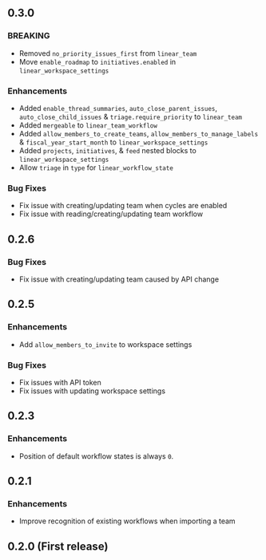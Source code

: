 ## 0.3.0

### BREAKING
* Removed `no_priority_issues_first` from `linear_team`
* Move `enable_roadmap` to `initiatives.enabled` in `linear_workspace_settings`

### Enhancements
* Added `enable_thread_summaries`, `auto_close_parent_issues`, `auto_close_child_issues` & `triage.require_priority` to `linear_team`
* Added `mergeable` to `linear_team_workflow`
* Added `allow_members_to_create_teams`, `allow_members_to_manage_labels` & `fiscal_year_start_month` to `linear_workspace_settings`
* Added `projects`, `initiatives`, & `feed` nested blocks to `linear_workspace_settings`
* Allow `triage` in `type` for `linear_workflow_state`

### Bug Fixes
* Fix issue with creating/updating team when cycles are enabled
* Fix issue with reading/creating/updating team workflow

## 0.2.6

### Bug Fixes
* Fix issue with creating/updating team caused by API change

## 0.2.5

### Enhancements
* Add `allow_members_to_invite` to workspace settings

### Bug Fixes
* Fix issues with API token
* Fix issues with updating workspace settings

## 0.2.3

### Enhancements
* Position of default workflow states is always `0`.

## 0.2.1

### Enhancements
* Improve recognition of existing workflows when importing a team

## 0.2.0 (First release)
